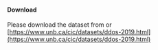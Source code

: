 #### Download

Please download the dataset from   or [https://www.unb.ca/cic/datasets/ddos-2019.html](https://www.unb.ca/cic/datasets/ddos-2019.html)